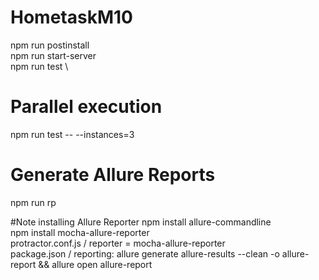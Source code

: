 # HometaskM10

npm run postinstall \
npm run start-server \
npm run test \

# Parallel execution
npm run test -- --instances=3

# Generate Allure Reports
npm run rp


#Note installing Allure Reporter
npm install allure-commandline\
npm install mocha-allure-reporter\
protractor.conf.js / reporter = mocha-allure-reporter\
package.json / reporting: allure generate allure-results --clean -o allure-report && allure open allure-report



